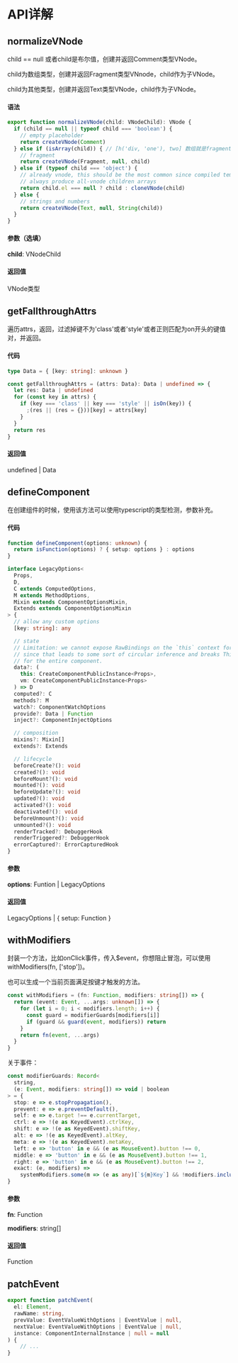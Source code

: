 # API详解

## normalizeVNode
child == null 或者child是布尔值，创建并返回Comment类型VNode。

child为数组类型，创建并返回Fragment类型VNnode，child作为子VNode。

child为其他类型，创建并返回Text类型VNode，child作为子VNode。

#### 语法
```typescript
export function normalizeVNode(child: VNodeChild): VNode {
  if (child == null || typeof child === 'boolean') {
    // empty placeholder
    return createVNode(Comment)
  } else if (isArray(child)) { // [h('div, 'one'), two] 数组就是fragment了 normalizeVnode 来进行vnode的转换 其实也就是 type 为 fragment child 为那个数组罢了
    // fragment
    return createVNode(Fragment, null, child)
  } else if (typeof child === 'object') {
    // already vnode, this should be the most common since compiled templates
    // always produce all-vnode children arrays
    return child.el === null ? child : cloneVNode(child)
  } else {
    // strings and numbers
    return createVNode(Text, null, String(child))
  }
}
```

#### 参数（选填）
**child**: VNodeChild

#### 返回值
VNode类型



## getFallthroughAttrs
遍历attrs，返回，过滤掉键不为'class'或者'style'或者正则匹配为on开头的键值对，并返回。

#### 代码
```typescript
type Data = { [key: string]: unknown }

const getFallthroughAttrs = (attrs: Data): Data | undefined => {
  let res: Data | undefined
  for (const key in attrs) {
    if (key === 'class' || key === 'style' || isOn(key)) {
      ;(res || (res = {}))[key] = attrs[key]
    }
  }
  return res
}
```

#### 返回值
undefined | Data



## defineComponent

在创建组件的时候，使用该方法可以使用typescript的类型检测，参数补充。

#### 代码

```typescript
function defineComponent(options: unknown) {
  return isFunction(options) ? { setup: options } : options
}

interface LegacyOptions<
  Props,
  D,
  C extends ComputedOptions,
  M extends MethodOptions,
  Mixin extends ComponentOptionsMixin,
  Extends extends ComponentOptionsMixin
> {
  // allow any custom options
  [key: string]: any

  // state
  // Limitation: we cannot expose RawBindings on the `this` context for data
  // since that leads to some sort of circular inference and breaks ThisType
  // for the entire component.
  data?: (
    this: CreateComponentPublicInstance<Props>,
    vm: CreateComponentPublicInstance<Props>
  ) => D
  computed?: C
  methods?: M
  watch?: ComponentWatchOptions
  provide?: Data | Function
  inject?: ComponentInjectOptions

  // composition
  mixins?: Mixin[]
  extends?: Extends

  // lifecycle
  beforeCreate?(): void
  created?(): void
  beforeMount?(): void
  mounted?(): void
  beforeUpdate?(): void
  updated?(): void
  activated?(): void
  deactivated?(): void
  beforeUnmount?(): void
  unmounted?(): void
  renderTracked?: DebuggerHook
  renderTriggered?: DebuggerHook
  errorCaptured?: ErrorCapturedHook
}
```

#### 参数

**options**: Funtion | LegacyOptions

#### 返回值

LegacyOptions | { setup: Function }



## withModifiers

封装一个方法，比如onClick事件，传入$event，你想阻止冒泡，可以使用withModifiers(fn, ['stop'])。

也可以生成一个当前页面满足按键才触发的方法。

```typescript
const withModifiers = (fn: Function, modifiers: string[]) => {
  return (event: Event, ...args: unknown[]) => {
    for (let i = 0; i < modifiers.length; i++) {
      const guard = modifierGuards[modifiers[i]]
      if (guard && guard(event, modifiers)) return
    }
    return fn(event, ...args)
  }
}
```

关于事件：

```typescript
const modifierGuards: Record<
  string,
  (e: Event, modifiers: string[]) => void | boolean
> = {
  stop: e => e.stopPropagation(),
  prevent: e => e.preventDefault(),
  self: e => e.target !== e.currentTarget,
  ctrl: e => !(e as KeyedEvent).ctrlKey,
  shift: e => !(e as KeyedEvent).shiftKey,
  alt: e => !(e as KeyedEvent).altKey,
  meta: e => !(e as KeyedEvent).metaKey,
  left: e => 'button' in e && (e as MouseEvent).button !== 0,
  middle: e => 'button' in e && (e as MouseEvent).button !== 1,
  right: e => 'button' in e && (e as MouseEvent).button !== 2,
  exact: (e, modifiers) =>
    systemModifiers.some(m => (e as any)[`${m}Key`] && !modifiers.includes(m))
}
```

#### 参数

**fn**: Function

**modifiers**: string[]

#### 返回值

Function

## patchEvent



```typescript
export function patchEvent(
  el: Element,
  rawName: string,
  prevValue: EventValueWithOptions | EventValue | null,
  nextValue: EventValueWithOptions | EventValue | null,
  instance: ComponentInternalInstance | null = null
) {
    // ...
}
```

